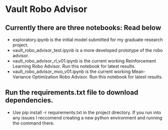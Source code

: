 # Vault Robo Advisor

## Currently there are three notebooks: Read below
 - exploratory.ipynb is the initial model submitted for my graduate research project.  
 - vault_robo_advisor_test.ipynb is a more developed prototype of the robo advisor.
 - vault_robo_advisor_rl_v01.ipynb is the current working Reinforcement Learning Robo Advisor.  Run this notebook for latest results.
 - vault_robo_advisor_mvo_v01.ipynb is the current working Mean-Variance Optimization Robo Advisor.  Run this notebook for latest results.  

## Run the requirements.txt file to download dependencies.  
 - Use pip install -r requirements.txt in the project directory.  If you run into any issues I reccomend creating a new python environment and running the command there.  




